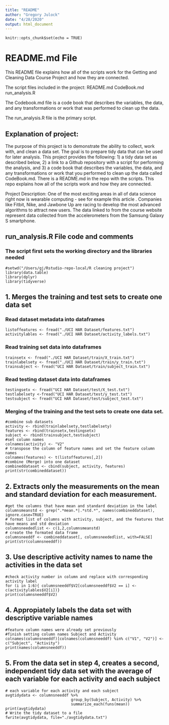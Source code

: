 ```yaml
---
title: "README"
author: "Gregory Julock"
date: "4/28/2020"
output: html_document
---
```

```{r setup, include=FALSE}
knitr::opts_chunk$set(echo = TRUE)
```
# README.md File

This README file explains how all of the scripts work for the Getting and Cleaning Data Course Project and how they are connected. 

The script files included in the project: 
README.md
CodeBook.md
run_analysis.R

The Codebook.md file is a code book that describes the variables, the data, and any transformations or work that was performed to clean up the data.

The run_analysis.R file is the primary script.

## Explanation of project:
The purpose of this project is to demonstrate the ability to collect, work with, and clean a data set. The goal is to prepare tidy data that can be used for later analysis. This project provides the following: 1) a tidy data set as described below, 2) a link to a Github repository with a script for performing the analysis, and 3) a code book that describes the variables, the data, and any transformations or work that you performed to clean up the data called CodeBook.md. There is a README.md in the repo with the scripts. This repo explains how all of the scripts work and how they are connected.

Project Description: One of the most exciting areas in all of data science right now is wearable computing - see for example this article . Companies like Fitbit, Nike, and Jawbone Up are racing to develop the most advanced algorithms to attract new users. The data linked to from the course website represent data collected from the accelerometers from the Samsung Galaxy S smartphone. 

## run_analysis.R File code and comments
### The script first sets the working directory and the libraries needed
```{R message=FALSE}
#setwd("/Users/gj/Rstudio-repo-local/R cleaning project")
library(data.table)
library(dplyr)
library(tidyverse)
```
## 1. Merges the training and test sets to create one data set

### Read dataset metadata into  dataframes
```{R results='hide', message=FALSE}
listoffeatures <- fread("./UCI HAR Dataset/features.txt")
activitylables <- fread("./UCI HAR Dataset/activity_labels.txt")
```

### Read training set data into dataframes
```{R results='hide',message=FALSE}
trainsetx <- fread("./UCI HAR Dataset/train/X_train.txt")
trainlabelsety <- fread("./UCI HAR Dataset/train/y_train.txt")
trainsubject <- fread("UCI HAR Dataset/train/subject_train.txt")
```

### Read testing dataset data into dataframes
```{R results='hide',message=FALSE}
testingsetx <- fread("UCI HAR Dataset/test/X_test.txt")
testlabelsety <-fread("UCI HAR Dataset/test/y_test.txt")
testsubject <- fread("UCI HAR Dataset/test/subject_test.txt")
```
### Merging of the training and the test sets to create one data set.
```{R results='hide',message=FALSE}
#combine sub datasets
activity <- rbind(trainlabelsety,testlabelsety)
features <- rbind(trainsetx,testingsetx)
subject <- rbind(trainsubject,testsubject)
#set column names 
colnames(activity) <- "V2"
# transpose the column of feature names and set the feature column names
colnames(features) <- t(listoffeatures[,2])
#combine (Merge) into one dataset
combineddataset <- cbind(subject, activity, features)
print(str(combineddataset))
```
## 2. Extracts only the measurements on the mean and standard deviation for each measurement.
```{R results='hide',message=FALSE}
#get the columns that have mean and standard deviation in the label
columnsmeanstd <- grep(".*mean.*|.*std.*", names(combineddataset), ignore.case=TRUE)
# format list of columns with activity, subject, and the features that have means and std deviation
columnsneededlist <- c(1,2,columnsmeanstd)
# create the formated data frame
columnsneeddf <- combineddataset[, columnsneededlist, with=FALSE]
print(str(columnsneeddf))
```
## 3. Use descriptive activity names to name the activities in the data set
```{R results='hide',message=FALSE}
#check activity number in column and replace with corresponding activity label
for (i in 1:6){ columnsneeddf$V2[columnsneeddf$V2 == i] <- c(activitylables$V2[i])}
print(columnsneeddf$V2)
```
## 4. Appropiately labels the data set with descriptive variable names
```{R results='hide',message=FALSE}
#feature column names were already set previously
#finish setting column names Subject and Activity
colnames(columnsneeddf)[colnames(columnsneeddf) %in% c("V1", "V2")] <- c("Subject", "Activity")
print(names(columnsneeddf))
```
## 5. From the data set in step 4, creates a second, independent tidy data set with the average of each variable for each activity and each subject
```{R results='hide',message=FALSE, warning=FALSE}
# each variable for each activity and each subject
avgtidydata <- columnsneeddf %>%
                             group_by(Subject, Activity) %>%
                             summarize_each(funs(mean))
print(avgtidydata)
# Write the tidy dataset to a file
fwrite(avgtidydata, file="./avgtidydata.txt")
```

            